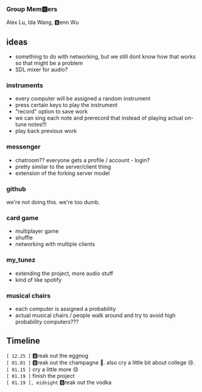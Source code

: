 ### Group Mem:b:ers
Alex Lu, Ida Wang, :b:enn Wu

## ideas
- something to do with networking, but we still dont know how that works so that might be a problem
- SDL mixer for audio?

### instruments
- every computer will be assigned a random instrument
- press certain keys to play the instrument
- "record" option to save work
- we can sing each note and prerecord that instead of playing actual on-tune notes!!!
- play back previous work

### messenger
- chatroom?? everyone gets a profile / account - login?
- pretty similar to the server/client thing
- extension of the forking server model

### github
we're not doing this. we're too dumb.

### card game
- multiplayer game
- shuffle
- networking with multiple clients

### my_tunez
- extending the project, more audio stuff
- kind of like spotify

### musical chairs
- each computer is assigned a probability
- actual musical chairs / people walk around and try to avoid high probability computers??? 

## Timeline
`[ 12.25 ]` :b:reak out the eggnog  
`[ 01.01 ]` :b:reak out the champagne :wine_glass:. also cry a little bit about college :cry:.  
`[ 01.15 ]` cry a little more :cry:  
`[ 01.19 ]` finish the project  
`[ 01.19 ], midnight` :b:reak out the vodka  
